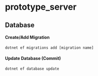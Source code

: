 # prototype_server

## Database

#### Create/Add Migration

```shell
dotnet ef migrations add [migration name]
```

#### Update Database (Commit)

```shell
dotnet ef database update
```
